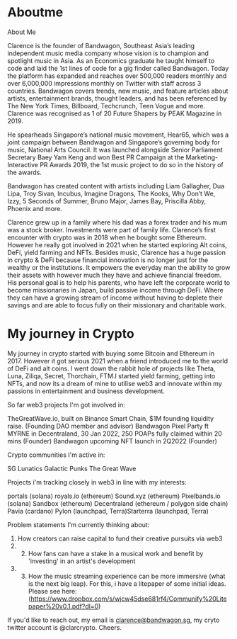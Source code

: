 # Aboutme
About Me 

Clarence is the founder of Bandwagon, Southeast Asia’s leading independent music media company whose vision is to champion and spotlight music in Asia. As an Economics graduate he taught himself to code and laid the 1st lines of code for a gig finder called Bandwagon. Today the platform has expanded and reaches over 500,000 readers monthly and over 6,000,000 impressions monthly on Twitter with staff across 3 countries. Bandwagon covers trends, new music, and feature articles about artists, entertainment brands, thought leaders, and has been referenced by The New York Times, Billboard, Techcrunch, Teen Vogue and more. Clarence was recognised as 1 of 20 Future Shapers by PEAK Magazine in 2019. 

He spearheads Singapore’s national music movement, Hear65, which was a joint campaign between Bandwagon and Singapore’s governing body for music, National Arts Council. It was launched alongside Senior Parliament Secretary Baey Yam Keng and won Best PR Campaign at the Marketing-Interactive PR Awards 2019, the 1st music project to do so in the history of the awards. 

Bandwagon has created content with artists including Liam Gallagher, Dua Lipa, Troy Sivan, Incubus, Imagine Dragons, The Kooks, Why Don’t We, Izzy, 5 Seconds of Summer, Bruno Major, James Bay, Priscilla Abby, Phoenix and more. 

Clarence grew up in a family where his dad was a forex trader and his mum was a stock broker. Investments were part of family life. Clarence’s first encounter with crypto was in 2018 when he bought some Ethereum. However he really got involved in 2021 when he started exploring Alt coins, DeFi, yield farming and NFTs. Besides music, Clarence has a huge passion in crypto & DeFi because financial innovation is no longer just for the wealthy or the institutions. It empowers the everyday man the ability to grow their assets with however much they have and achieve financial freedom. His personal goal is to help his parents, who have left the corporate world to become missionaries in Japan, build passive income through DeFi. Where they can have a growing stream of income without having to deplete their savings and are able to focus fully on their missionary and charitable work.  

# My journey in Crypto

My journey in crypto started with buying some Bitcoin and Ethereum in 2017. However it got serious 2021 when a friend introduced me to the world of DeFi and alt coins. I went down the rabbit hole of projects like Theta, Luna, Ziliqa, Secret, Thorchain, FTM.I started yield farming, getting into NFTs, and now its a dream of mine to utilise web3 and innovate within my passions in entertainment and business development. 

So far web3 projects I'm got involved in: 

TheGreatWave.io, built on Binance Smart Chain, $1M founding liquidity raise. (Founding DAO member and advisor)
Bandwagon Pixel Party ft MYRNE in Decentraland, 30 Jan 2022, 250 POAPs fully claimed within 20 mins (Founder) 
Bandwagon upcoming NFT launch in 2Q2022 (Founder)

Crypto communities I'm active in: 

SG Lunatics
Galactic Punks
The Great Wave 

Projects i'm tracking closely in web3 in line with my interests:

portals (solana) 
royals.io (ethereum)
Sound.xyz (ethereum)
Pixelbands.io (solana) 
Sandbox (ethereum)
Decentraland  (ethereum / polygon side chain)
Pavia (cardano) 
Pylon (launchpad, 
Terra)Starterra (launchpad, Terra)

Problem statements I'm currently thinking about: 

1. How creators can raise capital to fund their creative pursuits via web3
2. 2. How fans can have a stake in a musical work and benefit by 'investing' in an artist's development
3. 3. How the music streaming experience can be more immersive (what is the next big leap). For this, i have a litepaper of some initial ideas. Please see here: (https://www.dropbox.com/s/wjcw45dse681rf4/Communify%20Litepaper%20v0.1.pdf?dl=0)

If you'd like to reach out, my email is clarence@bandwagon.sg, my cryto twitter account is @clarcrypto.
Cheers. 
